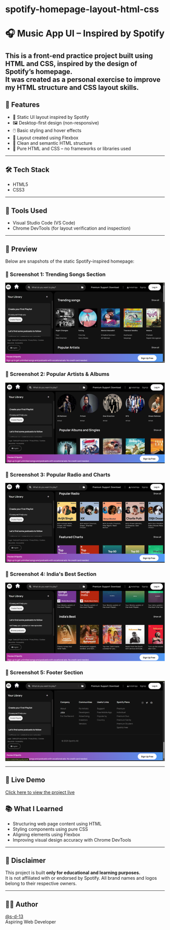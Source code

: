 # spotify-homepage-layout-html-css
# 🎧 Music App UI – Inspired by Spotify
This is a front-end practice project built using **HTML** and **CSS**, inspired by the design of Spotify’s homepage.  
It was created as a personal exercise to improve my HTML structure and CSS layout skills.
---
## 🔧 Features

- 🎨 Static UI layout inspired by Spotify
- 🖼️ Desktop-first design (non-responsive)
- 🖱️ Basic styling and hover effects
- 🧱 Layout created using Flexbox
- 🧹 Clean and semantic HTML structure
- 🧾 Pure HTML and CSS – no frameworks or libraries used

---
## 🛠️ Tech Stack

- HTML5  
- CSS3
---

## 🧰 Tools Used

- Visual Studio Code (VS Code)
- Chrome DevTools (for layout verification and inspection)
---
## 📸 Preview

Below are snapshots of the static Spotify-inspired homepage:

### 🔹 Screenshot 1: Trending Songs Section
![Screenshot 1](./screenshot1.png)

### 🔹 Screenshot 2: Popular Artists & Albums
![Screenshot 2](./screenshot2.png)

### 🔹 Screenshot 3: Popular Radio and Charts
![Screenshot 3](./screenshot3.png)

### 🔹 Screenshot 4: India's Best Section
![Screenshot 4](./screenshot4.png)

### 🔹 Screenshot 5: Footer Section
![Screenshot 5](./screenshot5.png)

---

## 🔗 Live Demo

[Click here to view the project live](https://s-d-13.github.io/spotify-homepage-layout-html-css/)

## 📚 What I Learned

- Structuring web page content using HTML  
- Styling components using pure CSS  
- Aligning elements using Flexbox  
- Improving visual design accuracy with Chrome DevTools
---
## 🚫 Disclaimer

This project is built **only for educational and learning purposes.**  
It is not affiliated with or endorsed by Spotify. All brand names and logos belong to their respective owners.

---

## 👩‍💻 Author

[@s-d-13](https://github.com/s-d-13)  
Aspiring Web Developer
